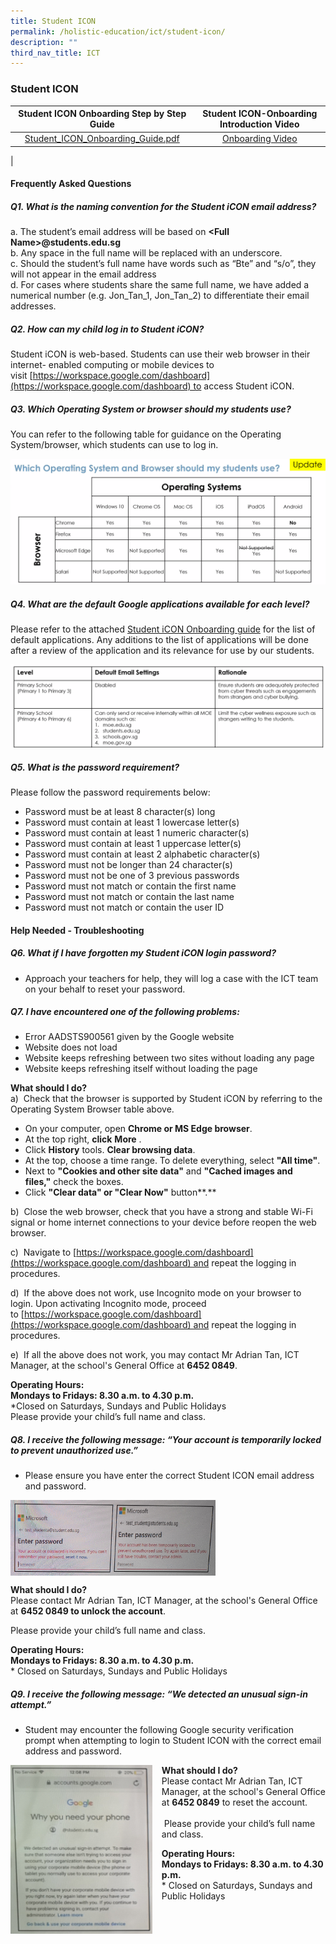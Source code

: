 ```yaml
---
title: Student ICON
permalink: /holistic-education/ict/student-icon/
description: ""
third_nav_title: ICT
---
```

### **Student ICON**

| Student ICON Onboarding Step by Step Guide | Student ICON-Onboarding Introduction Video |
|:---:|:---:|
| [Student_ICON_Onboarding_Guide.pdf](/files/Student_ICON_Onboarding_Guide.pdf) | [Onboarding Video](https://youtu.be/MGCFbntjhIc) |
|

#### **Frequently Asked Questions**
##### **Q1. What is the naming convention for the Student iCON email address?**

a.  The student’s email address will be based on **<Full Name\>@students.edu.sg**<br>
b.  Any space in the full name will be replaced with an underscore.<br>
c.  Should the student’s full name have words such as “Bte” and “s/o”, they will not appear in the email address<br>
d.  For cases where students share the same full name, we have added a numerical number (e.g. Jon_Tan_1, Jon_Tan_2) to differentiate their email addresses.

##### **Q2. How can my child log in to Student iCON?**	
Student iCON is web-based. Students can use their web browser in their internet- enabled computing or mobile devices to visit [https://workspace.google.com/dashboard](https://workspace.google.com/dashboard) to access Student iCON.	
	
##### **Q3. Which Operating System or browser should my students use?**
You can refer to the following table for guidance on the Operating System/browser, which students can use to log in.

![](/images/ict1.png)

##### **Q4. What are the default Google applications available for each level?**
Please refer to the attached [Student iCON Onboarding guide](/files/Student_ICON_Onboarding_Guide.pdf) for the list of default applications. Any additions to the list of applications will be done after a review of the application and its relevance for use by our students.

![](/images/ict2.png)

##### **Q5. What is the password requirement?**
Please follow the password requirements below:  

*  Password must be at least 8 character(s) long
*  Password must contain at least 1 lowercase letter(s)
*  Password must contain at least 1 numeric character(s)
*  Password must contain at least 1 uppercase letter(s)
*  Password must contain at least 2 alphabetic character(s)
*  Password must not be longer than 24 character(s)
*  Password must not be one of 3 previous passwords
*  Password must not match or contain the first name
*  Password must not match or contain the last name
*  Password must not match or contain the user ID

#### **Help Needed - Troubleshooting**
##### **Q6. What if I have forgotten my Student iCON login password?**
*   Approach your teachers for help, they will log a case with the ICT team on your behalf to reset your password.

##### **Q7. I have encountered one of the following problems:**
*   Error AADSTS900561 given by the Google website
*   Website does not load
*   Website keeps refreshing between two sites without loading any page
*   Website keeps refreshing itself without loading the page

**What should I do?**<br>
a)  Check that the browser is supported by Student iCON by referring to the Operating System Browser table above.

*   On your computer, open **Chrome or MS Edge browser**.
*   At the top right, **click** **More** .
*   Click **History** tools. **Clear browsing data**.
*   At the top, choose a time range. To delete everything, select **"All time"**.
*   Next to **"Cookies and other site data"** and **"Cached images and files,"** check the boxes.
*   Click **"Clear data" or "Clear Now"** button**.**

b)  Close the web browser, check that you have a strong and stable Wi-Fi signal or home internet connections to your device before reopen the web browser.

c)  Navigate to [https://workspace.google.com/dashboard](https://workspace.google.com/dashboard) and repeat the logging in procedures.

d)  If the above does not work, use Incognito mode on your browser to login. Upon activating Incognito mode, proceed to [https://workspace.google.com/dashboard](https://workspace.google.com/dashboard) and repeat the logging in procedures.

e)  If all the above does not work, you may contact Mr Adrian Tan, ICT Manager, at the school's General Office at **6452 0849**.

**Operating Hours:**<br>
**Mondays to Fridays: 8.30 a.m. to 4.30 p.m.**<br>
*Closed on Saturdays, Sundays and Public Holidays<br>
Please provide your child’s full name and class.

##### **Q8. I receive the following message: “Your account is temporarily locked to prevent unauthorized use.”**

*   Please ensure you have enter the correct Student ICON email address and password.

<img src="/images/ict3.png" style="width:65%" align=left>

<br clear="left">

**What should I do?**<br>
Please contact Mr Adrian Tan, ICT Manager, at the school's General Office at **6452 0849 to unlock the account**.   

Please provide your child’s full name and class.

**Operating Hours:**<br>
**Mondays to Fridays: 8.30 a.m. to 4.30 p.m.**<br>
* Closed on Saturdays, Sundays and Public Holidays

##### **Q9. I receive the following message: “We detected an unusual sign-in attempt.”**
*   Student may encounter the following Google security verification prompt when attempting to login to Student ICON with the correct email address and password.

<img src="/images/ict4.jpg" style="width:45%;margin-right:15px;" align = "left"> **What should I do?**<br>Please contact Mr Adrian Tan, ICT Manager, at the school's General Office at **6452 0849** to reset the account.<br><br> Please provide your child’s full name and class.

**Operating Hours:**<br>
**Mondays to Fridays: 8.30 a.m. to 4.30 p.m.**<br>* Closed on Saturdays, Sundays and Public Holidays